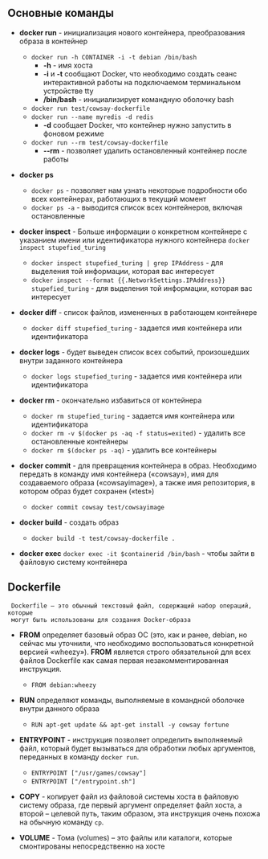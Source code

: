 ## Основные команды

- **docker run** - инициализация нового контейнера, преобразования образа в контейнер 
  - `docker run -h CONTAINER -i -t debian /bin/bash`	
	  - **-h** -  имя хоста
	  - **-i** и **-t** сообщают Docker, что необходимо создать сеанс интерактивной работы на подключаемом терминальном устройстве tty
	  - **/bin/bash** - инициализирует командную оболочку bash
  - `docker run test/cowsay-dockerfile`	  
  - `docker run --name myredis -d redis`
  	- **-d** сообщает Docker, что контейнер нужно запустить в фоновом режиме
  - `docker run --rm test/cowsay-dockerfile`	
  	- **--rm** - позволяет удалить остановленный контейнер после работы
  
- **docker ps** 
	- `docker ps` - позволяет нам узнать некоторые подробности обо всех контейнерах, работающих в текущий момент
	- `docker ps -a` - выводится список всех контейнеров, включая остановленные

- **docker inspect** - Больше информации о конкретном контейнере с указанием имени или идентификатора нужного контейнера `docker inspect stupefied_turing`
	- `docker inspect stupefied_turing | grep IPAddress` - для выделения той информации, которая вас интересует
	- `docker inspect --format {{.NetworkSettings.IPAddress}} stupefied_turing` - для выделения той информации, которая вас интересует
	
- **docker diff** -  список файлов, измененных в работающем контейнере     
	-  `docker diff stupefied_turing` - задается имя контейнера или идентификатора  
	
- **docker logs** - будет выведен список всех событий, произошедших внутри заданного контейнера	    
	- `docker logs stupefied_turing` - задается имя контейнера или идентификатора        
	
- **docker rm**	- окончательно избавиться от контейнера
	- `docker rm stupefied_turing` - задается имя контейнера или идентификатора
	- `docker rm -v $(docker ps -aq -f status=exited)` - удалить все остановленные контейнеры
	- `docker rm $(docker ps -aq)` - удалить все контейнеры
	
- **docker commit**	- для превращения контейнера в образ. Необходимо передать в команду имя контейнера
                       («cowsay»), имя для создаваемого образа («cowsayimage»), а также имя
                        репозитория, в котором образ будет сохранен («test»)
	- `docker commit cowsay test/cowsayimage`                        
	
- **docker build** - создать образ	
	- `docker build -t test/cowsay-dockerfile .`
	
-  **docker exec**
 	`docker exec -it $containerid /bin/bash` - чтобы зайти в файловую систему контейнера
	
## Dockerfile	
	
```text
 Dockerfile – это обычный текстовый файл, содержащий набор операций, которые
 могут быть использованы для создания Docker-образа	
```

- **FROM** определяет базовый образ ОС (это, как и ранее, debian, но сейчас мы уточнили, что необходимо воспользоваться конкретной версией «wheezy»).
  **FROM** является строго обязательной для всех файлов Dockerfile как самая первая незакомментированная инструкция. 
	- `FROM debian:wheezy`  	
	
- **RUN** определяют команды, выполняемые в командной оболочке внутри данного образа	
	- `RUN apt-get update && apt-get install -y cowsay fortune`
	
- **ENTRYPOINT** - инструкция позволяет определить выполняемый файл, который будет вызываться для обработки любых аргументов, переданных в команду `docker run`.
	- `ENTRYPOINT ["/usr/games/cowsay"]`
	- `ENTRYPOINT ["/entrypoint.sh"]`

- **COPY** - копирует файл из файловой системы хоста в файловую систему образа, где первый аргумент определяет файл хоста, 
			 а второй – целевой путь, таким образом, эта инструкция очень похожа на обычную команду `cp`.
			 
- **VOLUME** - Тома (volumes) – это файлы или каталоги, которые смонтированы непосредственно на хосте 		 
	
	

	